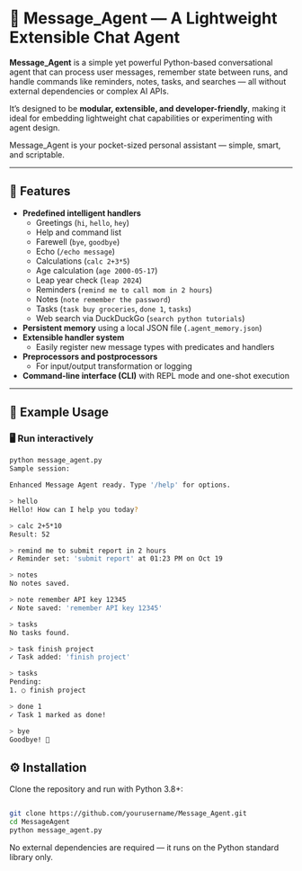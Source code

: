 # 🧠 Message_Agent — A Lightweight Extensible Chat Agent

**Message_Agent** is a simple yet powerful Python-based conversational agent that can process user messages, remember state between runs, and handle commands like reminders, notes, tasks, and searches — all without external dependencies or complex AI APIs.

It’s designed to be **modular, extensible, and developer-friendly**, making it ideal for embedding lightweight chat capabilities or experimenting with agent design.

Message_Agent is your pocket-sized personal assistant — simple, smart, and scriptable.

---

## 🚀 Features

- **Predefined intelligent handlers**
  - Greetings (`hi`, `hello`, `hey`)
  - Help and command list
  - Farewell (`bye`, `goodbye`)
  - Echo (`/echo message`)
  - Calculations (`calc 2+3*5`)
  - Age calculation (`age 2000-05-17`)
  - Leap year check (`leap 2024`)
  - Reminders (`remind me to call mom in 2 hours`)
  - Notes (`note remember the password`)
  - Tasks (`task buy groceries`, `done 1`, `tasks`)
  - Web search via DuckDuckGo (`search python tutorials`)
- **Persistent memory** using a local JSON file (`.agent_memory.json`)
- **Extensible handler system**
  - Easily register new message types with predicates and handlers
- **Preprocessors and postprocessors**
  - For input/output transformation or logging
- **Command-line interface (CLI)** with REPL mode and one-shot execution

---

## 🧩 Example Usage

### 🖥️ Run interactively

```bash
python message_agent.py
Sample session:

Enhanced Message Agent ready. Type '/help' for options.

> hello
Hello! How can I help you today?

> calc 2+5*10
Result: 52

> remind me to submit report in 2 hours
✓ Reminder set: 'submit report' at 01:23 PM on Oct 19

> notes
No notes saved.

> note remember API key 12345
✓ Note saved: 'remember API key 12345'

> tasks
No tasks found.

> task finish project
✓ Task added: 'finish project'

> tasks
Pending:
1. ○ finish project

> done 1
✓ Task 1 marked as done!

> bye
Goodbye! 👋
```

## ⚙️ Installation
Clone the repository and run with Python 3.8+:

```bash

git clone https://github.com/yourusername/Message_Agent.git
cd MessageAgent
python message_agent.py
```

No external dependencies are required — it runs on the Python standard library only.

